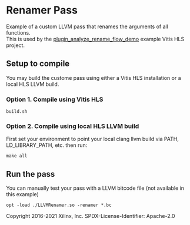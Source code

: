 # Renamer Pass

Example of a custom LLVM pass that renames the arguments of all functions.  
This is used by the [plugin_analyze_rename_flow_demo](../../vitis_hls_examples/plugin_analyze_rename_flow_demo) example Vitis HLS project.

## Setup to compile
You may build the custome pass using either a Vitis HLS installation or a local HLS LLVM build.

### Option 1. Compile using Vitis HLS
```
build.sh
```

### Option 2. Compile using local HLS LLVM build
First set your environment to point your local clang llvm build via PATH, LD_LIBRARY_PATH, etc. then run:
```
make all
```

## Run the pass
You can manually test your pass with a LLVM bitcode file (not available in this example)
```
opt -load ./LLVMRenamer.so -renamer *.bc
```

Copyright 2016-2021 Xilinx, Inc.
SPDX-License-Identifier: Apache-2.0
